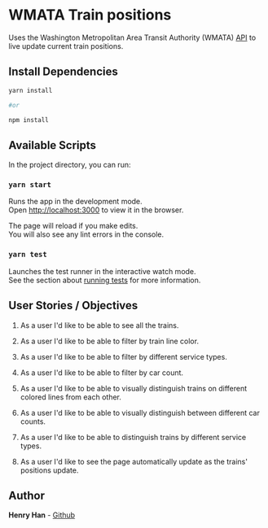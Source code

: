 # WMATA Train positions

Uses the Washington Metropolitan Area Transit Authority (WMATA) [API](https://developer.wmata.com/docs/services/) to live update current train positions.

## Install Dependencies

```bash
yarn install

#or

npm install
```

## Available Scripts

In the project directory, you can run:

### `yarn start`

Runs the app in the development mode.<br />
Open [http://localhost:3000](http://localhost:3000) to view it in the browser.

The page will reload if you make edits.<br />
You will also see any lint errors in the console.

### `yarn test`

Launches the test runner in the interactive watch mode.<br />
See the section about [running tests](https://facebook.github.io/create-react-app/docs/running-tests) for more information.

## User Stories / Objectives

1. As a user I'd like to be able to see all the trains.

2. As a user I'd like to be able to filter by train line color.

3. As a user I'd like to be able to filter by different service types.

4. As a user I'd like to be able to filter by car count.

5. As a user I'd like to be able to visually distinguish trains on different colored lines from each other.

6. As a user I'd like to be able to visually distinguish between different car counts.

7. As a user I'd like to be able to distinguish trains by different service types.

8. As a user I'd like to see the page automatically update as the trains' positions update.

## Author

**Henry Han** - [Github](https://github.com/HHenry88)
